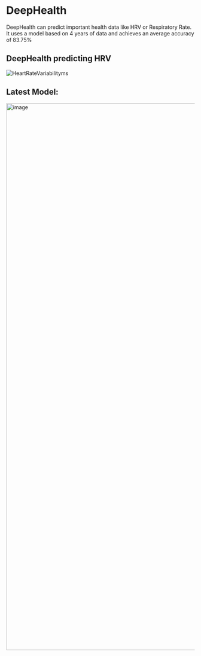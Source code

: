 # DeepHealth
DeepHealth can predict important health data like HRV or Respiratory Rate. It uses a model based on 4 years of data and achieves an average accuracy of 83.75%

## DeepHealth predicting HRV
![HeartRateVariabilityms](https://user-images.githubusercontent.com/85313672/197413119-e5496ad8-65a3-464b-9f29-729a6c31cf7b.png)


## Latest Model:

<img width="1459" alt="image" src="https://user-images.githubusercontent.com/85313672/197412068-6fe6d07a-ac24-44c9-97dc-b85354fc424b.png">
